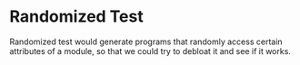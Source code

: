 # Randomized Test

Randomized test would generate programs that randomly access certain attributes of a module, so that we could try to debloat it and see if it works.